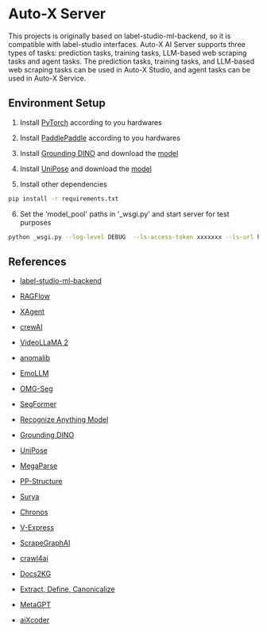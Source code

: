 # Auto-X Server


This projects is originally based on label-studio-ml-backend, so it is compatible with label-studio interfaces.
Auto-X AI Server supports three types of tasks: prediction tasks, training tasks, LLM-based web scraping tasks and agent tasks.
The prediction tasks, training tasks, and LLM-based web scraping tasks can be used in Auto-X Studio, and agent tasks can be used in Auto-X Service.

## Environment Setup

1. Install [PyTorch](https://pytorch.org/) according to you hardwares

2. Install [PaddlePaddle](https://www.paddlepaddle.org.cn/documentation/docs/en/2.4/install/index_en.html) according to you hardwares

3. Install [Grounding DINO](https://github.com/IDEA-Research/GroundingDINO) and download the [model](https://github.com/IDEA-Research/GroundingDINO/releases/download/v0.1.0-alpha/groundingdino_swint_ogc.pth)

4. Install [UniPose](https://github.com/IDEA-Research/UniPose) and download the [model](https://drive.google.com/file/d/13gANvGWyWApMFTAtC3ntrMgx0fOocjIa/view)

5. Install other dependencies

```bash
pip install -r requirements.txt
```

6. Set the 'model_pool' paths in '_wsgi.py' and start server for test purposes

```bash
python _wsgi.py --log-level DEBUG  --ls-access-token xxxxxxx --ls-url http://127.0.0.1:8080/
```

## References

- [label-studio-ml-backend](https://github.com/HumanSignal/label-studio-ml-backend)

- [RAGFlow](https://github.com/infiniflow/ragflow)
- [XAgent](https://github.com/OpenBMB/XAgent)
- [crewAI](https://github.com/joaomdmoura/crewAI)

- [VideoLLaMA 2](https://github.com/DAMO-NLP-SG/VideoLLaMA2)
- [anomalib](https://github.com/openvinotoolkit/anomalib)
- [EmoLLM](https://github.com/SmartFlowAI/EmoLLM)
- [OMG-Seg](https://github.com/lxtGH/OMG-Seg)
- [SegFormer](https://github.com/NVlabs/SegFormer)
- [Recognize Anything Model](https://github.com/xinyu1205/recognize-anything)
- [Grounding DINO](https://github.com/IDEA-Research/GroundingDINO)
- [UniPose](https://github.com/IDEA-Research/UniPose)

- [MegaParse](https://github.com/QuivrHQ/MegaParse)
- [PP-Structure](https://github.com/PaddlePaddle/PaddleOCR/tree/main/ppstructure)
- [Surya](https://github.com/VikParuchuri/surya)

- [Chronos](https://github.com/amazon-science/chronos-forecasting)

- [V-Express](https://github.com/tencent-ailab/V-Express)

- [ScrapeGraphAI](https://github.com/VinciGit00/Scrapegraph-ai)
- [crawl4ai](https://github.com/unclecode/crawl4ai)

- [Docs2KG](https://github.com/AI4WA/Docs2KG)
- [Extract, Define, Canonicalize](https://github.com/clear-nus/edc)


- [MetaGPT](https://github.com/geekan/MetaGPT)
- [aiXcoder](https://github.com/aixcoder-plugin/aiXcoder-7B)
